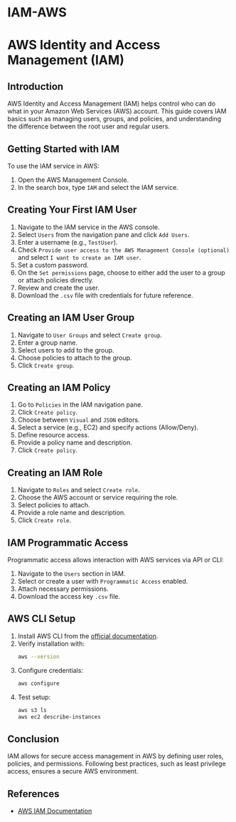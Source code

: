 # IAM-AWS
# AWS Identity and Access Management (IAM)

## Introduction
AWS Identity and Access Management (IAM) helps control who can do what in your Amazon Web Services (AWS) account. This guide covers IAM basics such as managing users, groups, and policies, and understanding the difference between the root user and regular users.

## Getting Started with IAM
To use the IAM service in AWS:
1. Open the AWS Management Console.
2. In the search box, type `IAM` and select the IAM service.

## Creating Your First IAM User
1. Navigate to the IAM service in the AWS console.
2. Select `Users` from the navigation pane and click `Add Users`.
3. Enter a username (e.g., `TestUser`).
4. Check `Provide user access to the AWS Management Console (optional)` and select `I want to create an IAM user`.
5. Set a custom password.
6. On the `Set permissions` page, choose to either add the user to a group or attach policies directly.
7. Review and create the user.
8. Download the `.csv` file with credentials for future reference.

## Creating an IAM User Group
1. Navigate to `User Groups` and select `Create group`.
2. Enter a group name.
3. Select users to add to the group.
4. Choose policies to attach to the group.
5. Click `Create group`.

## Creating an IAM Policy
1. Go to `Policies` in the IAM navigation pane.
2. Click `Create policy`.
3. Choose between `Visual` and `JSON` editors.
4. Select a service (e.g., EC2) and specify actions (Allow/Deny).
5. Define resource access.
6. Provide a policy name and description.
7. Click `Create policy`.

## Creating an IAM Role
1. Navigate to `Roles` and select `Create role`.
2. Choose the AWS account or service requiring the role.
3. Select policies to attach.
4. Provide a role name and description.
5. Click `Create role`.

## IAM Programmatic Access
Programmatic access allows interaction with AWS services via API or CLI:
1. Navigate to the `Users` section in IAM.
2. Select or create a user with `Programmatic Access` enabled.
3. Attach necessary permissions.
4. Download the access key `.csv` file.

## AWS CLI Setup
1. Install AWS CLI from the [official documentation](https://docs.aws.amazon.com/cli/latest/userguide/getting-started-install.html).
2. Verify installation with:
   ```sh
   aws --version
   ```
3. Configure credentials:
   ```sh
   aws configure
   ```
4. Test setup:
   ```sh
   aws s3 ls
   aws ec2 describe-instances
   ```

## Conclusion
IAM allows for secure access management in AWS by defining user roles, policies, and permissions. Following best practices, such as least privilege access, ensures a secure AWS environment.

## References
- [AWS IAM Documentation](https://docs.aws.amazon.com/IAM/latest/UserGuide/)
